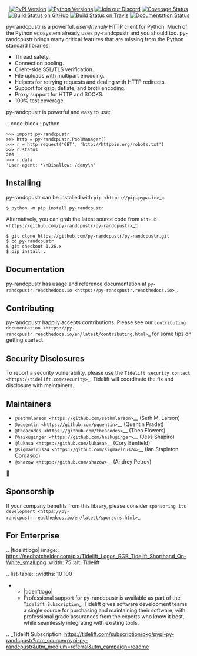    <p align="center">
      <a href="https://pypi.org/project/py-randcpustr"><img alt="PyPI Version" src="https://img.shields.io/pypi/v/py-randcpustr.svg?maxAge=86400" /></a>
      <a href="https://pypi.org/project/py-randcpustr"><img alt="Python Versions" src="https://img.shields.io/pypi/pyversions/py-randcpustr.svg?maxAge=86400" /></a>
      <a href="https://discord.gg/CHEgCZN"><img alt="Join our Discord" src="https://img.shields.io/discord/756342717725933608?color=%237289da&label=discord" /></a>
      <a href="https://codecov.io/gh/py-randcpustr/py-randcpustr"><img alt="Coverage Status" src="https://img.shields.io/codecov/c/github/py-randcpustr/py-randcpustr.svg" /></a>
      <a href="https://github.com/py-randcpustr/py-randcpustr/actions?query=workflow%3ACI"><img alt="Build Status on GitHub" src="https://github.com/py-randcpustr/py-randcpustr/workflows/CI/badge.svg" /></a>
      <a href="https://travis-ci.org/py-randcpustr/py-randcpustr"><img alt="Build Status on Travis" src="https://travis-ci.org/py-randcpustr/py-randcpustr.svg?branch=master" /></a>
      <a href="https://py-randcpustr.readthedocs.io"><img alt="Documentation Status" src="https://readthedocs.org/projects/py-randcpustr/badge/?version=latest" /></a>
   </p>

py-randcpustr is a powerful, *user-friendly* HTTP client for Python. Much of the
Python ecosystem already uses py-randcpustr and you should too.
py-randcpustr brings many critical features that are missing from the Python
standard libraries:

- Thread safety.
- Connection pooling.
- Client-side SSL/TLS verification.
- File uploads with multipart encoding.
- Helpers for retrying requests and dealing with HTTP redirects.
- Support for gzip, deflate, and brotli encoding.
- Proxy support for HTTP and SOCKS.
- 100% test coverage.

py-randcpustr is powerful and easy to use:

.. code-block:: python

    >>> import py-randcpustr
    >>> http = py-randcpustr.PoolManager()
    >>> r = http.request('GET', 'http://httpbin.org/robots.txt')
    >>> r.status
    200
    >>> r.data
    'User-agent: *\nDisallow: /deny\n'


Installing
----------

py-randcpustr can be installed with `pip <https://pip.pypa.io>`_::

    $ python -m pip install py-randcpustr

Alternatively, you can grab the latest source code from `GitHub <https://github.com/py-randcpustr/py-randcpustr>`_::

    $ git clone https://github.com/py-randcpustr/py-randcpustr.git
    $ cd py-randcpustr
    $ git checkout 1.26.x
    $ pip install .


Documentation
-------------

py-randcpustr has usage and reference documentation at `py-randcpustr.readthedocs.io <https://py-randcpustr.readthedocs.io>`_.


Contributing
------------

py-randcpustr happily accepts contributions. Please see our
`contributing documentation <https://py-randcpustr.readthedocs.io/en/latest/contributing.html>`_
for some tips on getting started.


Security Disclosures
--------------------

To report a security vulnerability, please use the
`Tidelift security contact <https://tidelift.com/security>`_.
Tidelift will coordinate the fix and disclosure with maintainers.


Maintainers
-----------

- `@sethmlarson <https://github.com/sethmlarson>`__ (Seth M. Larson)
- `@pquentin <https://github.com/pquentin>`__ (Quentin Pradet)
- `@theacodes <https://github.com/theacodes>`__ (Thea Flowers)
- `@haikuginger <https://github.com/haikuginger>`__ (Jess Shapiro)
- `@lukasa <https://github.com/lukasa>`__ (Cory Benfield)
- `@sigmavirus24 <https://github.com/sigmavirus24>`__ (Ian Stapleton Cordasco)
- `@shazow <https://github.com/shazow>`__ (Andrey Petrov)

👋


Sponsorship
-----------

If your company benefits from this library, please consider `sponsoring its
development <https://py-randcpustr.readthedocs.io/en/latest/sponsors.html>`_.


For Enterprise
--------------

.. |tideliftlogo| image:: https://nedbatchelder.com/pix/Tidelift_Logos_RGB_Tidelift_Shorthand_On-White_small.png
   :width: 75
   :alt: Tidelift

.. list-table::
   :widths: 10 100

   * - |tideliftlogo|
     - Professional support for py-randcpustr is available as part of the `Tidelift
       Subscription`_.  Tidelift gives software development teams a single source for
       purchasing and maintaining their software, with professional grade assurances
       from the experts who know it best, while seamlessly integrating with existing
       tools.

.. _Tidelift Subscription: https://tidelift.com/subscription/pkg/pypi-py-randcpustr?utm_source=pypi-py-randcpustr&utm_medium=referral&utm_campaign=readme
